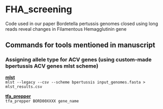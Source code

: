 # FHA_screening
Code used in our paper Bordetella pertussis genomes closed using long reads reveal changes in Filamentous Hemagglutinin gene 

## Commands for tools mentioned in manuscript

### Assigning allele type for ACV genes (using custom-made bpertussis ACV genes mlst scheme)
**[mlst](https://github.com/tseemann/mlst)**  
`mlst --legacy --csv --scheme bpertussis input_genomes.fasta > mlst_results.csv `

**[tfa_prepper](https://github.com/nataliering/FHA_screening/blob/master/tfa_preparer)**                                       
`tfa_prepper BORD00XXXX gene_name`

